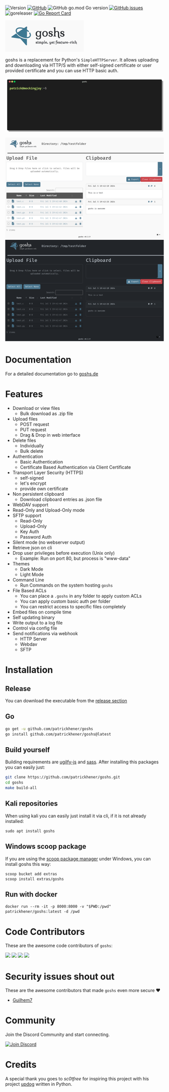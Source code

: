 ![Version](https://img.shields.io/badge/Version-v1.0.7-green)
[![GitHub](https://img.shields.io/github/license/patrickhener/goshs)](https://github.com/patrickhener/goshs/blob/master/LICENSE)
![GitHub go.mod Go version](https://img.shields.io/github/go-mod/go-version/patrickhener/goshs)
[![GitHub issues](https://img.shields.io/github/issues-raw/patrickhener/goshs)](https://github.com/patrickhener/goshs/issues)
![goreleaser](https://github.com/patrickhener/goshs/workflows/goreleaser/badge.svg)
[![Go Report Card](https://goreportcard.com/badge/github.com/patrickhener/goshs)](https://goreportcard.com/report/github.com/patrickhener/goshs)

<img src="https://github.com/patrickhener/image-cdn/blob/main/goshs-banner-light.png" alt="goshs-logo" height="100">

goshs is a replacement for Python's `SimpleHTTPServer`. It allows uploading and downloading via HTTP/S with either self-signed certificate or user provided certificate and you can use HTTP basic auth.

![intro](https://github.com/patrickhener/image-cdn/blob/main/goshs.gif)

<kbd><img src="https://github.com/patrickhener/image-cdn/blob/main/goshs-screenshot.png" alt="goshs-screenshot-light"></kbd>
<kbd><img src="https://github.com/patrickhener/image-cdn/blob/main/goshs-screenshot-dark.png" alt="goshs-screenshot-dark"></kbd>


# Documentation

For a detailed documentation go to [goshs.de](https://goshs.de)

# Features
* Download or view files
  * Bulk download as .zip file
* Upload files
  * POST request
  * PUT request
  * Drag & Drop in web interface
* Delete files
  * Individually
  * Bulk delete
* Authentication
  * Basic Authentication
  * Certificate Based Authentication via Client Certificate
* Transport Layer Security (HTTPS)
  * self-signed
  * let's encrypt
  * provide own certificate
* Non persistent clipboard
  * Download clipboard entries as .json file
* WebDAV support
* Read-Only and Upload-Only mode
* SFTP support
  * Read-Only
  * Upload-Only
  * Key Auth
  * Password Auth
* Silent mode (no webserver output)
* Retrieve json on cli
* Drop user privileges before execution (Unix only)
  * Example: Run on port 80, but process is "www-data"
* Themes
  * Dark Mode
  * Light Mode
* Command Line
  * Run Commands on the system hosting `goshs`
* File Based ACLs
  * You can place a `.goshs` in any folder to apply custom ACLs
  * You can apply custom basic auth per folder
  * You can restrict access to specific files completely
* Embed files on compile time
* Self updating binary
* Write output to a log file
* Control via config file
* Send notifications via webhook
  * HTTP Server
  * Webdav
  * SFTP

# Installation

## Release
You can download the executable from the [release section](https://github.com/patrickhener/goshs/releases)

## Go

```bash
go get -u github.com/patrickhener/goshs
go install github.com/patrickhener/goshs@latest
```

## Build yourself

Building requirements are [ugilfy-js](https://www.npmjs.com/package/uglify-js) and [sass](https://sass-lang.com/install). After installing this packages you can easily just:

```bash
git clone https://github.com/patrickhener/goshs.git
cd goshs
make build-all
```

## Kali repositories

When using kali you can easily just install it via cli, if it is not already installed:

```
sudo apt install goshs
```

## Windows scoop package

If you are using the [scoop package manager](https://scoop.sh/) under Windows, you can install goshs this way:

```
scoop bucket add extras
scoop install extras/goshs
```

## Run with docker

```
docker run --rm -it -p 8000:8000 -v "$PWD:/pwd" patrickhener/goshs:latest -d /pwd
```

# Code Contributors

These are the awesome code contributors of `goshs`:

[![](https://github.com/aWZHY0yQH81uOYvH.png?size=50)](https://github.com/aWZHY0yQH81uOYvH)
[![](https://github.com/Hazegard.png?size=50)](https://github.com/Hazegard)
[![](https://github.com/closehandle.png?size=50)](https://github.com/closehandle)
[![](https://github.com/abgordon.png?size=50)](https://github.com/abgordon)

# Security issues shout out

These are the awesome contributors that made `goshs` even more secure :heart:

- [Guilhem7](https://github.com/Guilhem7)

# Community

Join the Discord Community and start connecting.

[![Join Discord](https://invidget.switchblade.xyz/3ZnskY8HcJ)](https://discord.gg/3ZnskY8HcJ)

# Credits

A special thank you goes to *sc0tfree* for inspiring this project with his project [updog](https://github.com/sc0tfree/updog) written in Python.
